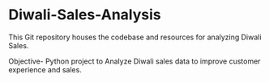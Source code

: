 # Diwali-Sales-Analysis
This Git repository houses the codebase and resources for analyzing Diwali Sales.

Objective- Python project to Analyze Diwali sales data to improve customer experience and sales.
